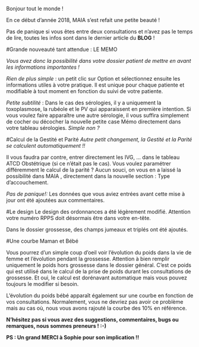 Bonjour tout le monde !

En ce début d’année 2018, MAIA s’est refait une petite beauté !

Pas de panique si vous êtes entre deux consultations et n’avez pas le temps de lire, toutes les infos sont dans le dernier article du **BLOG** !


#Grande nouveauté tant attendue : LE MEMO

*Vous avez donc la possibilité dans votre dossier patient de mettre en avant les informations importantes !*

_Rien de plus simple_ : un petit clic sur Option et sélectionnez ensuite les informations utiles à votre pratique. Il est unique pour chaque patiente et modifiable à tout moment en fonction du suivi de votre patiente.

*Petite subtilité* : Dans le cas des sérologies, il y a uniquement la toxoplasmose, la rubéole et le PV qui apparaissent en première intention. Si vous voulez faire apparaître une autre sérologie, il vous suffira simplement de cocher ou décocher la nouvelle petite case Mémo directement dans votre tableau sérologies. *Simple non ?*

#Calcul de la Gestité et Parité
*Autre petit changement, la Gestité et la Parité se calculent automatiquement !!*

Il vous faudra par contre, entrer directement les IVG, … dans le tableau ATCD Obstétrique (si ce n’était pas le cas).
Vous voulez paramétrer différemment le calcul de la parité ? Aucun souci, on vous en a laissé la possibilité dans MAIA , directement dans la nouvelle section : Type d’accouchement.

*Pas de panique!:* Les données que vous aviez entrées avant cette mise à jour ont été ajoutées aux commentaires.

#Le design
Le design des ordonnances a été légèrement modifié. Attention votre numéro RPPS doit désormais être dans votre en-tête.


Dans le dossier grossesse, des champs jumeaux et triplés ont été ajoutés.

#Une courbe Maman et Bébé

Vous pourrez d’un simple coup d’oeil voir l’évolution du poids dans la vie de femme et l’évolution pendant la grossesse. Attention à bien remplir uniquement le poids hors grossesse dans le dossier général. C’est ce poids qui est utilisé dans le calcul de la prise de poids durant les consultations de grossesse. Et oui, le calcul est dorénavant automatique mais vous pouvez toujours le modifier si besoin.

L’évolution du poids bébé apparaît également sur une courbe en fonction de vos consultations. Normalement, vous ne devriez pas avoir ce problème mais au cas où, nous vous avons rajouté la courbe des 10% en référence.



**N’hésitez pas si vous avez des suggestions, commentaires, bugs ou remarques, nous sommes preneurs ! :-)**

**PS : Un grand MERCI à Sophie pour son implication !!**
